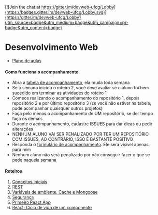 [![Join the chat at https://gitter.im/devweb-ufcg/Lobby](https://badges.gitter.im/devweb-ufcg/Lobby.svg)](https://gitter.im/devweb-ufcg/Lobby?utm_source=badge&utm_medium=badge&utm_campaign=pr-badge&utm_content=badge)

# Desenvolvimento Web

* [Plano de aulas](https://docs.google.com/spreadsheets/d/e/2PACX-1vRNuyRzq82TVm3ARJtopS2vCzxCl5_U1exKr4296FM7Dtog3GTP-VPCiEUpgoYuwt7iWcloQ-yn9joF/pubhtml)

#### Como funciona o acompanhamento
* Abra a [tabela de acompanhamento](https://docs.google.com/spreadsheets/d/e/2PACX-1vRG55L2Vb2ZxgdY8kvKgQ5r78AH0zPkrCn1xuD9kt1X5ZJfZDqa14jTwu_hlLizC519ESybThsL8W-H/pubhtml), ela muda toda semana
* Se a semana iniciou o roteiro 2, você deve avaliar se o aluno foi bem sucedido em terminar as atividades do roteiro 1
* Comece realizando o acompanhamento do repositório 1, depois repositório 2 e por último repositório 3 (se você não estiver na tabela, pode acompanhar quaisquer outros projetos)
* Faça pelo menos o acompanhamento de UM repositório, se der tempo faça os demais
* Durante o acompanhamento, cadastre ISSUES para dar dicas ou pedir alterações
* NENHUM ALUNO VAI SER PENALIZADO POR TER UM REPOSITÓRIO COM ISSUES, AO CONTRÁRIO, ISSO É BASTANTE POSITIVO
* Responda o [formulário de acompanhamento](https://docs.google.com/forms/d/e/1FAIpQLSegQV2FCm-yPc_tYPT3lpCgVZEhaBqKUI9CsGdwihFx1GDhCg/viewform?usp=sf_link). Ele será visível apenas para mim
* Nenhum aluno não será penalizado por não conseguir fazer o que se pede naquela semana


#### Roteiros
1. [Conceitos iniciais](roteiros/010_Conceitos_Iniciais.md)
2. [REST](roteiros/020_REST.md)
3. [Variáveis de ambiente, Cache e Mongoose](roteiros/030_Env_Cache_Mongoose.md)
4. [Segurança](roteiros/040_seguranca.md)
5. [Primeiro React App](roteiros/050_Primeiro_React_App.md)
6. [React: Ciclo de vida de um componente](roteiros/060_Ciclo_de_Vida_do_Componente.md)



